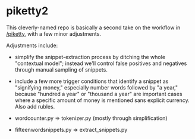 piketty2
========

This cleverly-named repo is basically a second take on the workflow in [/piketty](https://github.com/tedunderwood/GenreProject/tree/master/python/piketty), with a few minor adjustments.

Adjustments include:

* simplify the snippet-extraction process by ditching the whole "contextual model"; instead we'll control false positives and negatives through manual sampling of snippets.

* include a few more trigger conditions that identify a snippet as "signifying money," especially number words followed by "a year," because "hundred a year" or "thousand a year" are important cases where a specific amount of money is mentioned sans explicit currency. Also add rubles.

* wordcounter.py => tokenizer.py (mostly through simplification)

* fifteenwordsnippets.py => extract_snippets.py